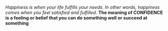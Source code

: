 *Happiness is when your life fulfills your needs. In other words, happiness comes when you feel satisfied and fulfilled.*
**The meaning of CONFIDENCE is a feeling or belief that you can do something well or succeed at something**
